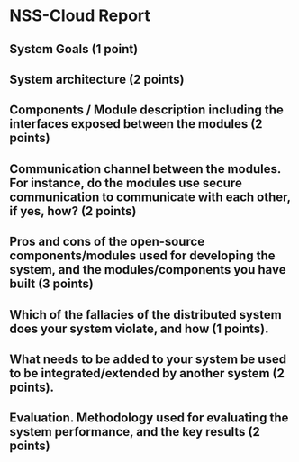 # NSS-Cloud Report

## System Goals (1 point)
## System architecture (2 points)
## Components / Module description including the interfaces exposed between the modules (2 points)
## Communication channel between the modules. For instance, do the modules use secure communication to communicate with each other, if yes, how? (2 points)
## Pros and cons of the open-source components/modules used for developing the system, and the modules/components you have built (3 points)
## Which of the fallacies of the distributed system does your system violate, and how (1 points).
## What needs to be added to your system be used to be integrated/extended by another system (2 points).
## Evaluation. Methodology used for evaluating the system performance, and the key results (2 points)